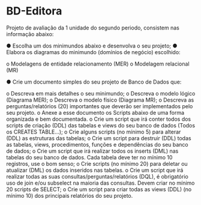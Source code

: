 # BD-Editora

Projeto de avaliação da 1 unidade do segundo periodo, consistem nas informação abaixo:

● Escolha um dos minimundos abaixo e desenvolva o seu projeto;
● Elabora os diagramas do minimundo (domínios de negócio) escolhido:

o Modelagens de entidade relacionamento (MER)
o Modelagem relacional (MR)

● Crie um documento simples do seu projeto de Banco de Dados que:

o Descreva em mais detalhes o seu minimundo;
o Descreva o modelo lógico (Diagrama MER);
o Descreva o modelo físico (Diagrama MR);
o Descreva as perguntas/relatórios (20) importantes que deverão ser
implementados pelo seu projeto.
o Anexe a esse documento os Scripts abaixo de uma forma organizada
e bem documentada.
o Crie um script que irá conter todos dos scripts de criação (DDL) das
tabelas e views do seu banco de dados (Todos os CREATES TABLE...);
o Crie alguns scripts (no mínimo 5) para alterar (DDL) as estruturas
das tabelas;
o Crie um script para destruir (DDL) todas as tabelas, views,
procedimentos, funções e dependências do seu banco de dados;
o Crie um script que irá realizar todos os inserts (DML) nas tabelas do
seu banco de dados. Cada tabela deve ter no mínimo 10 registros, use
o bom senso;
o Crie scripts (no mínimo 20) para deletar ou atualizar (DML) os
dados inseridos nas tabelas.
o Crie um script que irá realizar todas as suas
consultas/perguntas/relatórios (DQL), é obrigatório uso de join
e/ou subselect na maioria das consultas. Devem criar no mínimo 20
scripts de SELECT;
o Crie um script para criar todas as views (DDL) (no mínimo 10) dos
principais relatórios do seu projeto.

